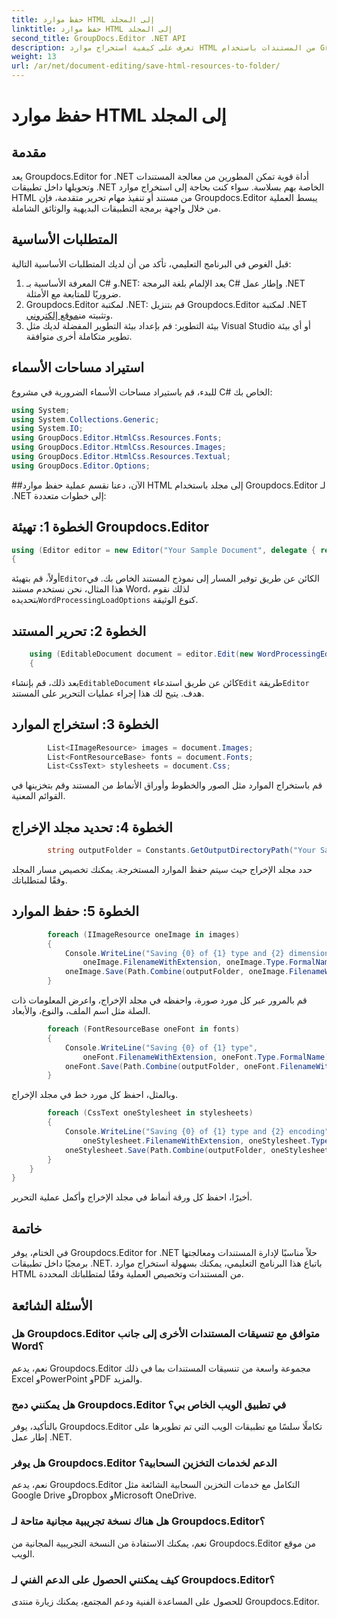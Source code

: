 ```yaml
---
title: حفظ موارد HTML إلى المجلد
linktitle: حفظ موارد HTML إلى المجلد
second_title: GroupDocs.Editor .NET API
description: تعرف على كيفية استخراج موارد HTML من المستندات باستخدام Groupdocs.Editor لـ .NET. يوفر هذا البرنامج التعليمي الشامل إرشادات خطوة بخطوة للمطورين.
weight: 13
url: /ar/net/document-editing/save-html-resources-to-folder/
---
```


# حفظ موارد HTML إلى المجلد

## مقدمة
يعد Groupdocs.Editor for .NET أداة قوية تمكن المطورين من معالجة المستندات وتحويلها داخل تطبيقات .NET الخاصة بهم بسلاسة. سواء كنت بحاجة إلى استخراج موارد HTML من مستند أو تنفيذ مهام تحرير متقدمة، فإن Groupdocs.Editor يبسط العملية من خلال واجهة برمجة التطبيقات البديهية والوثائق الشاملة.
## المتطلبات الأساسية
قبل الغوص في البرنامج التعليمي، تأكد من أن لديك المتطلبات الأساسية التالية:
1. المعرفة الأساسية بـ C# و.NET: يعد الإلمام بلغة البرمجة C# وإطار عمل .NET ضروريًا للمتابعة مع الأمثلة.
2.  Groupdocs.Editor لمكتبة .NET: قم بتنزيل Groupdocs.Editor لمكتبة .NET وتثبيته من[موقع إلكتروني](https://releases.groupdocs.com/editor/net/).
3. بيئة التطوير: قم بإعداد بيئة التطوير المفضلة لديك مثل Visual Studio أو أي بيئة تطوير متكاملة أخرى متوافقة.

## استيراد مساحات الأسماء
للبدء، قم باستيراد مساحات الأسماء الضرورية في مشروع C# الخاص بك:
```csharp
using System;
using System.Collections.Generic;
using System.IO;
using GroupDocs.Editor.HtmlCss.Resources.Fonts;
using GroupDocs.Editor.HtmlCss.Resources.Images;
using GroupDocs.Editor.HtmlCss.Resources.Textual;
using GroupDocs.Editor.Options;
```
##الآن، دعنا نقسم عملية حفظ موارد HTML إلى مجلد باستخدام Groupdocs.Editor لـ .NET إلى خطوات متعددة:
## الخطوة 1: تهيئة Groupdocs.Editor
```csharp
using (Editor editor = new Editor("Your Sample Document", delegate { return new WordProcessingLoadOptions(); }))
{
```
 أولاً، قم بتهيئة`Editor`الكائن عن طريق توفير المسار إلى نموذج المستند الخاص بك. في هذا المثال، نحن نستخدم مستند Word، لذلك نقوم بتحديده`WordProcessingLoadOptions` كنوع الوثيقة.
## الخطوة 2: تحرير المستند
```csharp
	using (EditableDocument document = editor.Edit(new WordProcessingEditOptions()))
	{
```
 بعد ذلك، قم بإنشاء`EditableDocument` كائن عن طريق استدعاء`Edit` طريقة`Editor` هدف. يتيح لك هذا إجراء عمليات التحرير على المستند.
## الخطوة 3: استخراج الموارد
```csharp
		List<IImageResource> images = document.Images;
		List<FontResourceBase> fonts = document.Fonts;
		List<CssText> stylesheets = document.Css;
```
قم باستخراج الموارد مثل الصور والخطوط وأوراق الأنماط من المستند وقم بتخزينها في القوائم المعنية.
## الخطوة 4: تحديد مجلد الإخراج
```csharp
		string outputFolder = Constants.GetOutputDirectoryPath("Your Sample Document");
```
حدد مجلد الإخراج حيث سيتم حفظ الموارد المستخرجة. يمكنك تخصيص مسار المجلد وفقًا لمتطلباتك.
## الخطوة 5: حفظ الموارد
```csharp
		foreach (IImageResource oneImage in images)
		{
			Console.WriteLine("Saving {0} of {1} type and {2} dimensions",
				oneImage.FilenameWithExtension, oneImage.Type.FormalName, oneImage.LinearDimensions);
			oneImage.Save(Path.Combine(outputFolder, oneImage.FilenameWithExtension));
		}
```
قم بالمرور عبر كل مورد صورة، واحفظه في مجلد الإخراج، واعرض المعلومات ذات الصلة مثل اسم الملف، والنوع، والأبعاد.
```csharp
		foreach (FontResourceBase oneFont in fonts)
		{
			Console.WriteLine("Saving {0} of {1} type",
				oneFont.FilenameWithExtension, oneFont.Type.FormalName);
			oneFont.Save(Path.Combine(outputFolder, oneFont.FilenameWithExtension));
		}
```
وبالمثل، احفظ كل مورد خط في مجلد الإخراج.
```csharp
		foreach (CssText oneStylesheet in stylesheets)
		{
			Console.WriteLine("Saving {0} of {1} type and {2} encoding",
				oneStylesheet.FilenameWithExtension, oneStylesheet.Type.FormalName, oneStylesheet.Encoding);
			oneStylesheet.Save(Path.Combine(outputFolder, oneStylesheet.FilenameWithExtension));
		}
	}
}
```
أخيرًا، احفظ كل ورقة أنماط في مجلد الإخراج وأكمل عملية التحرير.

## خاتمة
في الختام، يوفر Groupdocs.Editor for .NET حلاً مناسبًا لإدارة المستندات ومعالجتها برمجيًا داخل تطبيقات .NET. باتباع هذا البرنامج التعليمي، يمكنك بسهولة استخراج موارد HTML من المستندات وتخصيص العملية وفقًا لمتطلباتك المحددة.
## الأسئلة الشائعة
### هل Groupdocs.Editor متوافق مع تنسيقات المستندات الأخرى إلى جانب Word؟
نعم، يدعم Groupdocs.Editor مجموعة واسعة من تنسيقات المستندات بما في ذلك Excel وPowerPoint وPDF والمزيد.
### هل يمكنني دمج Groupdocs.Editor في تطبيق الويب الخاص بي؟
بالتأكيد، يوفر Groupdocs.Editor تكاملًا سلسًا مع تطبيقات الويب التي تم تطويرها على إطار عمل .NET.
### هل يوفر Groupdocs.Editor الدعم لخدمات التخزين السحابية؟
نعم، يدعم Groupdocs.Editor التكامل مع خدمات التخزين السحابية الشائعة مثل Google Drive وDropbox وMicrosoft OneDrive.
### هل هناك نسخة تجريبية مجانية متاحة لـ Groupdocs.Editor؟
نعم، يمكنك الاستفادة من النسخة التجريبية المجانية من Groupdocs.Editor من موقع الويب.
### كيف يمكنني الحصول على الدعم الفني لـ Groupdocs.Editor؟
للحصول على المساعدة الفنية ودعم المجتمع، يمكنك زيارة منتدى Groupdocs.Editor.